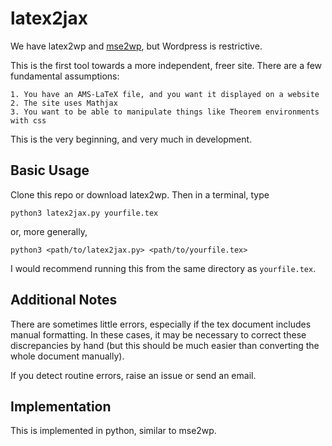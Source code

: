 latex2jax
=========

We have latex2wp and [mse2wp](http://github.com/davidlowryduda/mse2wp), but
Wordpress is restrictive.

This is the first tool towards a more independent, freer site. There are a few
fundamental assumptions:

    1. You have an AMS-LaTeX file, and you want it displayed on a website
    2. The site uses Mathjax
    3. You want to be able to manipulate things like Theorem environments with css

This is the very beginning, and very much in development.


Basic Usage
-----------

Clone this repo or download latex2wp. Then in a terminal, type

    python3 latex2jax.py yourfile.tex

or, more generally,

    python3 <path/to/latex2jax.py> <path/to/yourfile.tex>

I would recommend running this from the same directory as `yourfile.tex`.


Additional Notes
----------------

There are sometimes little errors, especially if the tex document includes
manual formatting. In these cases, it may be necessary to correct these
discrepancies by hand (but this should be much easier than converting the whole
document manually).

If you detect routine errors, raise an issue or send an email.



Implementation
--------------

This is implemented in python, similar to mse2wp.
